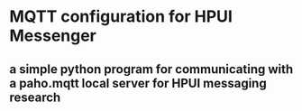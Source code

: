# MQTT configuration for HPUI Messenger
## a simple python program for communicating with a paho.mqtt local server for HPUI messaging research
